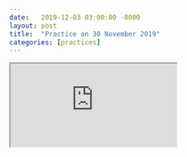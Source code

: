 ```yaml
---
date:   2019-12-03 03:00:00 -0000
layout: post
title:  "Practice on 30 November 2019"
categories: [practices]
---
```

<iframe src="https://www.youtube.com/embed/CafJMWjOssw?rel=0" allowfullscreen="allowfullscreen"></iframe>

